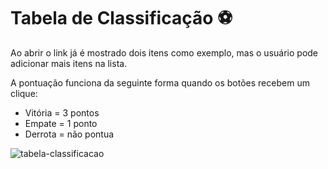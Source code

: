 # Tabela de Classificação :soccer:	

Ao abrir o link já é mostrado dois itens como exemplo, mas o usuário pode adicionar mais itens na lista. 


A pontuação funciona da seguinte forma quando os botões recebem um clique: 

- Vitória = 3 pontos
- Empate = 1 ponto
- Derrota  = não pontua



![tabela-classificacao](https://user-images.githubusercontent.com/96800792/189753756-9a236bd3-7d0c-486f-a50e-7a809c372302.jpg)
